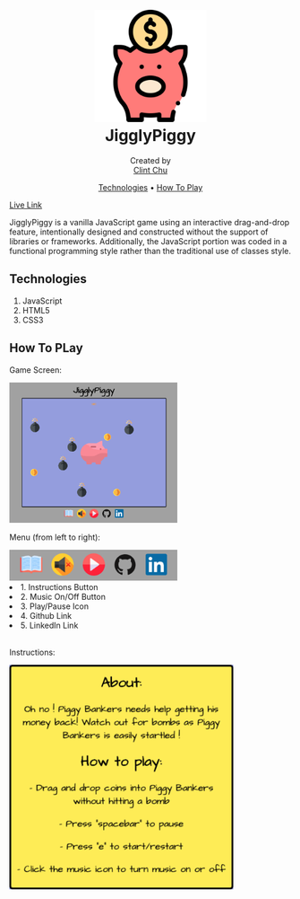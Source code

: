 <h1 align="center">
   <br>
   <a href="https://clint-chu.github.io/JigglyPiggy/"><img src="https://github.com/clint-chu/JigglyPiggy/blob/master/assets/images/docs/jigglypiggy.png" alt="JigglyPiggy" width="200">
   <br></a>
   JigglyPiggy
   <br>
</h1>

<p align="center">
   Created by
   <br>
   <a href="https://github.com/clint-chu">Clint Chu</a>
   <br>
</p>

<p align="center">
   <a href="#technologies">Technologies</a> •
   <a href="#how-to-play">How To Play</a>
</p>

<p><a href="https://clint-chu.github.io/JigglyPiggy/">Live Link</a></p>
<p>JigglyPiggy is a vanilla JavaScript game using an interactive drag-and-drop feature, intentionally designed and constructed without the support of libraries or frameworks.  Additionally, the JavaScript portion was coded in a functional programming style rather than the traditional use of classes style.</p>

## Technologies
1. JavaScript
2. HTML5
3. CSS3

## How To PLay
<p>Game Screen:</p>
<img src="https://github.com/clint-chu/JigglyPiggy/blob/master/assets/images/docs/game.png" alt="game" width="300">
<br>
<p>Menu (from left to right):</p>
<img src="https://github.com/clint-chu/JigglyPiggy/blob/master/assets/images/docs/menu.png" alt="menu" width="300">
<li>1. Instructions Button</li>
<li>2. Music On/Off Button</li>
<li>3. Play/Pause Icon</li>
<li>4. Github Link</li>
<li>5. LinkedIn Link</li>
<br>
<p>Instructions:</p>
<img src="https://github.com/clint-chu/JigglyPiggy/blob/master/assets/images/docs/instructions.png" alt="instructions" width="400">
